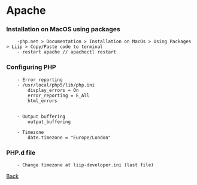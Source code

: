 # Apache

###	Installation on MacOS using packages
	
		-php.net > Documentation > Installation on MacOs > Using Packages > Liip > Copy/Paste code to terminal
		- restart apache // apachectl restart


### 	Configuring PHP

		- Error reporting
		- /usr/local/php5/lib/php.ini
			display_errors = On
			error_reporting = E_All
			html_errors


		- Output buffering
			output_buffering

		- Timezone
			date.timezone = "Europe/London"

		

### 	PHP.d file
	
		- Change timezone at liip-developer.ini (last file)



[Back](https://github.com/stefan22/phpIntro)
